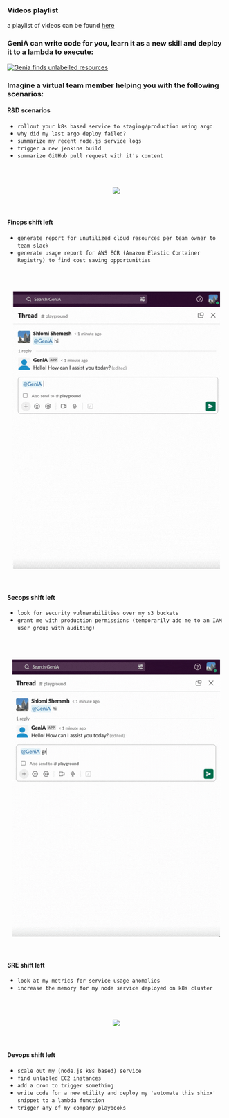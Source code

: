 ### Videos playlist

a playlist of videos can be found [here](https://www.youtube.com/playlist?list=PLUv36s1rxlfPYZlwXEv67z5lYrNriZNh7)

### GeniA can write code for you, learn it as a new skill and deploy it to a lambda to execute:

[![Genia finds unlabelled resources](https://img.youtube.com/vi/n_l3by3a35c/hqdefault.jpg)](https://www.youtube.com/embed/n_l3by3a35c)

### Imagine a virtual team member helping you with the following scenarios:

#### R&D scenarios

* `rollout your k8s based service to staging/production using argo`
* `why did my last argo deploy failed?`
* `summarize my recent node.js service logs`
* `trigger a new jenkins build`
* `summarize GitHub pull request with it's content`

<p align="center">
<br/>
<br/>
<br/>
   <img src="Genia%20summarized%20a%20PR.gif" />
<br/>
<br/>
<br/>
</p>

#### Finops shift left

* `generate report for unutilized cloud resources per team owner to team slack`
* `generate usage report for AWS ECR (Amazon Elastic Container Registry) to find cost saving opportunities`

<p align="center">
<br/>
<br/>
<br/>
   <img src="Genia%20ECR%20report.gif" />
<br/>
<br/>
<br/>
</p>

#### Secops shift left

* `look for security vulnerabilities over my s3 buckets`
* `grant me with production permissions (temporarily add me to an IAM user group with auditing)`

<p align="center">
<br/>
<br/>
<br/>
   <img src="Genia%20grants%20production%20permissions.gif" />
<br/>
<br/>
<br/>
</p>

#### SRE shift left

* `look at my metrics for service usage anomalies`
* `increase the memory for my node service deployed on k8s cluster`

<p align="center">
<br/>
<br/>
<br/>
   <img src="Genia_in_a_war_room.gif"/>
<br/>
<br/>
<br/>
</p>

#### Devops shift left

* `scale out my (node.js k8s based) service`
* `find unlabled EC2 instances`
* `add a cron to trigger something`
* `write code for a new utility and deploy my 'automate this shixx' snippet to a lambda function`
* `trigger any of my company playbooks`

